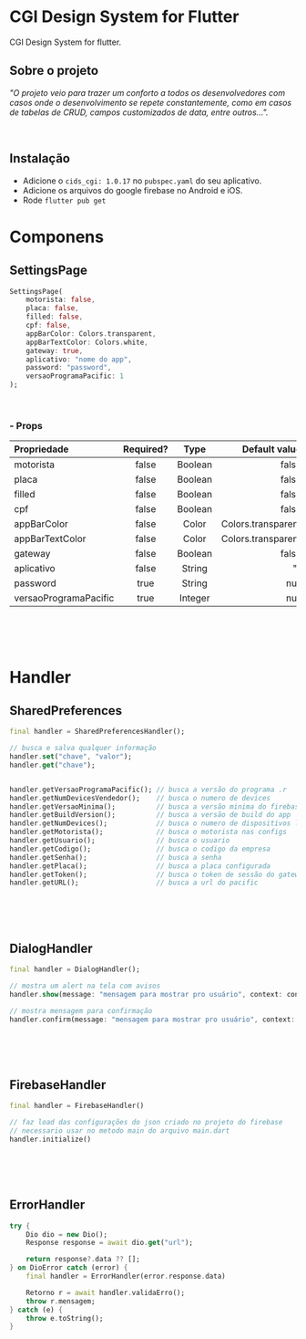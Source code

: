 # CGI Design System for Flutter

CGI Design System for flutter.

## Sobre o projeto

_"O projeto veio para trazer um conforto a todos os desenvolvedores com casos onde o desenvolvimento se repete constantemente, como em casos de tabelas de CRUD, campos customizados de data, entre outros..."._

<br>

## Instalação

- Adicione o `cids_cgi: 1.0.17` no `pubspec.yaml` do seu aplicativo.
- Adicione os arquivos do google firebase no Android e iOS.
- Rode `flutter pub get`

# Componens

## SettingsPage

```dart
SettingsPage(
    motorista: false,
    placa: false,
    filled: false,
    cpf: false,
    appBarColor: Colors.transparent,
    appBarTextColor: Colors.white,
    gateway: true,
    aplicativo: "nome do app",
    password: "password",
    versaoProgramaPacific: 1
);
```

<br>

### - Props

| Propriedade           | Required? |  Type   |      Default value |
| :-------------------- | :-------: | :-----: | -----------------: |
| motorista             |   false   | Boolean |              false |
| placa                 |   false   | Boolean |              false |
| filled                |   false   | Boolean |              false |
| cpf                   |   false   | Boolean |              false |
| appBarColor           |   false   |  Color  | Colors.transparent |
| appBarTextColor       |   false   |  Color  | Colors.transparent |
| gateway               |   false   | Boolean |              false |
| aplicativo            |   false   | String  |                 "" |
| password              |   true    | String  |               null |
| versaoProgramaPacific |   true    | Integer |               null |

<br>
<br>
<br>

# Handler

## SharedPreferences

```dart
final handler = SharedPreferencesHandler();

// busca e salva qualquer informação
handler.set("chave", "valor");
handler.get("chave");


handler.getVersaoProgramaPacific(); // busca a versão do programa .r
handler.getNumDevicesVendedor();    // busca o numero de devices
handler.getVersaoMinima();          // busca a versão minima do firebase
handler.getBuildVersion();          // busca a versão de build do app
handler.getNumDevices();            // busca o numero de dispositivos liberados
handler.getMotorista();             // busca o motorista nas configs
handler.getUsuario();               // busca o usuario
handler.getCodigo();                // busca o codigo da empresa
handler.getSenha();                 // busca a senha
handler.getPlaca();                 // busca a placa configurada
handler.getToken();                 // busca o token de sessão do gateway
handler.getURL();                   // busca a url do pacific
```

<br>
<br>
<br>

## DialogHandler

```dart
final handler = DialogHandler();

// mostra um alert na tela com avisos
handler.show(message: "mensagem para mostrar pro usuário", context: context);

// mostra mensagem para confirmação
handler.confirm(message: "mensagem para mostrar pro usuário", context: context, textBtn1: "btn1", textBtn2: "btn2");
```

<br>
<br>
<br>

## FirebaseHandler

```dart
final handler = FirebaseHandler()

// faz load das configurações do json criado no projeto do firebase
// necessario usar no metodo main do arquivo main.dart
handler.initialize()
```

<br>
<br>
<br>

## ErrorHandler

```dart
try {
    Dio dio = new Dio();
    Response response = await dio.get("url");

    return response?.data ?? [];
} on DioError catch (error) {
    final handler = ErrorHandler(error.response.data)

    Retorno r = await handler.validaErro();
    throw r.mensagem;
} catch (e) {
    throw e.toString();
}
```
